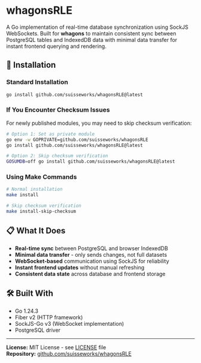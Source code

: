 # whagonsRLE

A Go implementation of real-time database synchronization using SockJS WebSockets. Built for **whagons** to maintain consistent sync between PostgreSQL tables and IndexedDB data with minimal data transfer for instant frontend querying and rendering.

## 🚀 Installation

### Standard Installation
```bash
go install github.com/suisseworks/whagonsRLE@latest
```

### If You Encounter Checksum Issues
For newly published modules, you may need to skip checksum verification:
```bash
# Option 1: Set as private module
go env -w GOPRIVATE=github.com/suisseworks/whagonsRLE
go install github.com/suisseworks/whagonsRLE@latest

# Option 2: Skip checksum verification
GOSUMDB=off go install github.com/suisseworks/whagonsRLE@latest
```

### Using Make Commands
```bash
# Normal installation
make install

# Skip checksum verification
make install-skip-checksum
```

## 📋 What It Does

- **Real-time sync** between PostgreSQL and browser IndexedDB
- **Minimal data transfer** - only sends changes, not full datasets
- **WebSocket-based** communication using SockJS for reliability
- **Instant frontend updates** without manual refreshing
- **Consistent data state** across database and frontend storage

## 🛠 Built With

- Go 1.24.3
- Fiber v2 (HTTP framework)
- SockJS-Go v3 (WebSocket implementation)
- PostgreSQL driver

---

**License:** MIT License - see [LICENSE](LICENSE) file  
**Repository:** [github.com/suisseworks/whagonsRLE](https://github.com/suisseworks/whagonsRLE) 